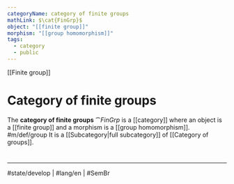 ```yaml
---
categoryName: category of finite groups
mathLink: $\cat{FinGrp}$
object: "[[finite group]]"
morphism: "[[group homomorphism]]"
tags:
  - category
  - public
---
```

[[Finite group]]
# Category of finite groups

The **category of finite groups** $\cat{FinGrp}$ is a [[category]] where
an object is a [[finite group]]
and a morphism is a [[group homomorphism]]. #m/def/group 
It is a [[Subcategory|full subcategory]] of [[Category of groups]].

#
---
#state/develop | #lang/en | #SemBr
